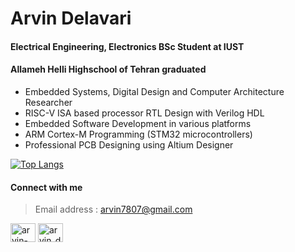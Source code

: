 Arvin Delavari
======================================
#### Electrical Engineering, Electronics BSc Student at IUST
#### Allameh Helli Highschool of Tehran graduated

- Embedded Systems, Digital Design and Computer Architecture Researcher
- RISC-V ISA based processor RTL Design with Verilog HDL
- Embedded Software Development in various platforms
- ARM Cortex-M Programming (STM32 microcontrollers)
- Professional PCB Designing using Altium Designer

[![Top Langs](https://github-readme-stats.vercel.app/api/top-langs/?username=ArvinDelavari&layout=compact&theme=highcontrast&hide_border=true&langs_count=8)](https://github.com/anuraghazra/github-readme-stats) 

#### Connect with me

> Email address    : arvin7807@gmail.com

<p align="left">
<a href="https://linkedin.com/in/arvin-delavari" target="blank"><img align="center" src="https://raw.githubusercontent.com/rahuldkjain/github-profile-readme-generator/master/src/images/icons/Social/linked-in-alt.svg" alt="arvin-delavari" height="30" width="40" /></a>
<a href="https://instagram.com/arvin_delavari" target="blank"><img align="center" src="https://raw.githubusercontent.com/rahuldkjain/github-profile-readme-generator/master/src/images/icons/Social/instagram.svg" alt="arvin_delavari" height="30" width="40" /></a>
</p>


